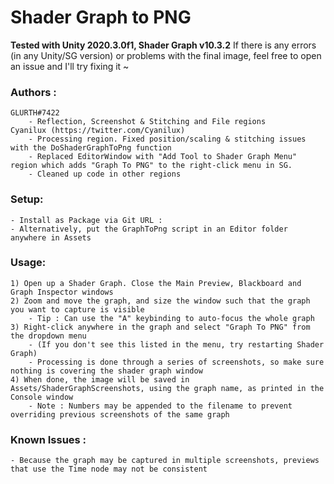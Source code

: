 
# Shader Graph to PNG

**Tested with Unity 2020.3.0f1, Shader Graph v10.3.2**
If there is any errors (in any Unity/SG version) or problems with the final image, feel free to open an issue and I'll try fixing it ~

### Authors :
	GLURTH#7422
		- Reflection, Screenshot & Stitching and File regions
	Cyanilux (https://twitter.com/Cyanilux)
		- Processing region. Fixed position/scaling & stitching issues with the DoShaderGraphToPng function
		- Replaced EditorWindow with "Add Tool to Shader Graph Menu" region which adds "Graph To PNG" to the right-click menu in SG.
		- Cleaned up code in other regions

### Setup:
	- Install as Package via Git URL :
	- Alternatively, put the GraphToPng script in an Editor folder anywhere in Assets

### Usage:
	1) Open up a Shader Graph. Close the Main Preview, Blackboard and Graph Inspector windows
	2) Zoom and move the graph, and size the window such that the graph you want to capture is visible
		- Tip : Can use the "A" keybinding to auto-focus the whole graph
	3) Right-click anywhere in the graph and select "Graph To PNG" from the dropdown menu
		- (If you don't see this listed in the menu, try restarting Shader Graph)
 		- Processing is done through a series of screenshots, so make sure nothing is covering the shader graph window
	4) When done, the image will be saved in Assets/ShaderGraphScreenshots, using the graph name, as printed in the Console window
 		- Note : Numbers may be appended to the filename to prevent overriding previous screenshots of the same graph

### Known Issues :
	- Because the graph may be captured in multiple screenshots, previews that use the Time node may not be consistent

